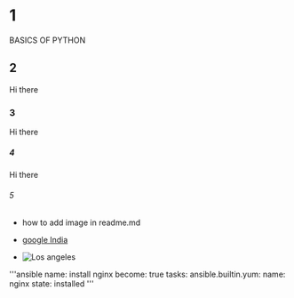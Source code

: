 # 1
BASICS OF PYTHON

## 2

Hi there
### 3

Hi there
##### 4

Hi there
###### 5 
* how to add image in readme.md
- [google India](https://www.google.co.in/index.html?zx=1757682265258&no_sw_cr=1)



- ![Los angeles](https://upload.wikimedia.org/wikipedia/commons/thumb/6/69/Los_Angeles_with_Mount_Baldy.jpg/330px-Los_Angeles_with_Mount_Baldy.jpg)

'''ansible
name: install nginx
become: true
tasks:
ansible.builtin.yum:
name: nginx
state: installed
'''

